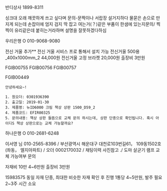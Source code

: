 
반디상사 1899-8311


싱크대 오래 깨끗하게 쓰고 싶다며 문의-문짝이나 서랍장   설거지하다 물묻은 손으로 만지게 되는데  손잡이에  엄지 검지 딱 잡고 여는거(？)같은 부품이 한샘에 있는지문의/ 찍찍이 유리같은데 붙히는거라하며 설명을 잘못하겠다하심


우리은행
O 010-9068-9080


전신 거울 추가**
전신 거울 서비스 프로 통해서 설치 가능
전신거울 500용_400x1000mm_2 44,000원
전신거울 고정 브라켓 20,000원
출장비 3만원

FGIB00755
FGIB00756
FGIB00757	


FGIB00449


```
안녕하세요~!

1. 원오더: 0301936390
2. 출고일: 2019-01-30
3. 제품명: 뉴ID6000 크림 책상 상판 1500_D59_2
4. 제품코드: EFIR00325
5. 문의내용: 책상 상판 들뜸으로 교체 문의 하시는데, 상판 단종으로 확인됩니다. 혹시 아이디S 책상 상판으로는 교체 가능할까요?
```


하나은행
O 010-2681-6248


이서영 님  010-2565-8396  / 부산광역시 해운대구 대천로103번길61， 109동1502호 (좌동， 엘지아파트) / 오더 0002170032 / 채팅이력 사진참고 ./ 도마 살균기 램프 교체 가능여부 문의


자재비 10만
4~6만원
출장비 3만원



15983575
동일 자재 단종, 최대한 비슷한 자재 확인 후 진행 1통당 4~5만원, 발주 필요 2~3주 시간 소요